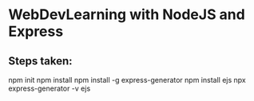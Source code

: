 # WebDevLearning with NodeJS and Express

## Steps taken:
npm init
npm install 
npm install -g express-generator
npm install ejs
npx express-generator -v ejs <src>
